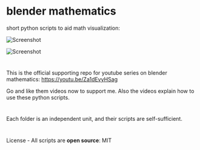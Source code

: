 # blender mathematics

short python scripts to aid math visualization:

![Screenshot](https://imgur.com/eQLnuql.png)


![Screenshot](https://imgur.com/a5Ark7J.png)

#
This is the official supporting repo for youtube series on blender mathematics: https://youtu.be/Za1dEvyHSag

Go and like them videos now to support me. Also the videos explain how to use these python scripts.
#
Each folder is an independent unit, and their scripts are self-sufficient.
#
License - All scripts are **open source**: MIT
